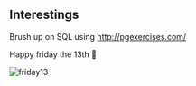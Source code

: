 Interestings
------------
Brush up on SQL using http://pgexercises.com/

Happy friday the 13th :imp:

![friday13](http://i.giphy.com/xRUh2um9whXOw.gif)

